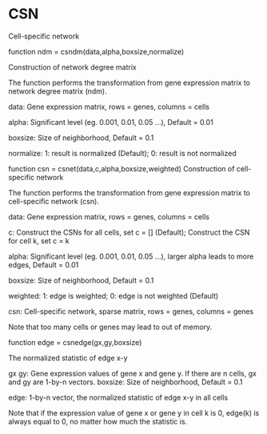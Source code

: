 # CSN
Cell-specific network

function ndm = csndm(data,alpha,boxsize,normalize)

 Construction of network degree matrix
 
 The function performs the transformation from gene expression matrix to network degree matrix (ndm).
 
 data: Gene expression matrix, rows = genes, columns = cells
 
 alpha: Significant level (eg. 0.001, 0.01, 0.05 ...), Default = 0.01
 
 boxsize: Size of neighborhood, Default = 0.1
 
 normalize: 1: result is normalized (Default); 0: result is not normalized
 
    
    
    
 
function csn = csnet(data,c,alpha,boxsize,weighted)
 Construction of cell-specific network
 
 The function performs the transformation from gene expression matrix to cell-specific network (csn).
 
 data: Gene expression matrix, rows = genes, columns = cells
 
 c: Construct the CSNs for all cells, set c = [] (Default); Construct the CSN for cell k, set c = k
 
 alpha: Significant level (eg. 0.001, 0.01, 0.05 ...), larger alpha leads to more edges, Default = 0.01
 
 boxsize: Size of neighborhood, Default = 0.1
 
 weighted: 1: edge is weighted; 0: edge is not weighted (Default)
 
 csn: Cell-specific network, sparse matrix, rows = genes, columns = genes
 
 Note that too many cells or genes may lead to out of memory.
 
    
    
    
 
function edge = csnedge(gx,gy,boxsize)

 The normalized statistic of edge x-y
 
 gx gy: Gene expression values of gene x and gene y. If there are n cells, gx and gy are 1-by-n vectors.
 boxsize: Size of neighborhood, Default = 0.1
 
 edge: 1-by-n vector, the normalized statistic of edge x-y in all cells
 
 Note that if the expression value of gene x or gene y in cell k is 0, edge(k) is always equal to 0, no matter how much the statistic is.
